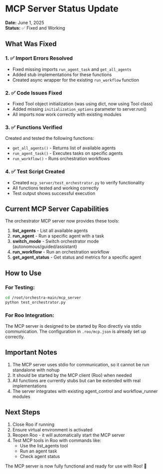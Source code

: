 # MCP Server Status Update

**Date:** June 1, 2025  
**Status:** ✅ Fixed and Working

## What Was Fixed

### 1. ✅ Import Errors Resolved
- Fixed missing imports `run_agent_task` and `get_all_agents`
- Added stub implementations for these functions
- Created async wrapper for the existing `run_workflow` function

### 2. ✅ Code Issues Fixed
- Fixed Tool object initialization (was using dict, now using Tool class)
- Added missing `initialization_options` parameter to server.run()
- All imports now work correctly with existing modules

### 3. ✅ Functions Verified
Created and tested the following functions:
- `get_all_agents()` - Returns list of available agents
- `run_agent_task()` - Executes tasks on specific agents
- `run_workflow()` - Runs orchestration workflows

### 4. ✅ Test Script Created
- Created `mcp_server/test_orchestrator.py` to verify functionality
- All functions tested and working correctly
- Test output shows successful execution

## Current MCP Server Capabilities

The orchestrator MCP server now provides these tools:
1. **list_agents** - List all available agents
2. **run_agent** - Run a specific agent with a task
3. **switch_mode** - Switch orchestrator mode (autonomous/guided/assistant)
4. **run_workflow** - Run an orchestration workflow
5. **get_agent_status** - Get status and metrics for a specific agent

## How to Use

### For Testing:
```bash
cd /root/orchestra-main/mcp_server
python test_orchestrator.py
```

### For Roo Integration:
The MCP server is designed to be started by Roo directly via stdio communication.
The configuration in `.roo/mcp.json` is already set up correctly.

## Important Notes

1. The MCP server uses stdio for communication, so it cannot be run standalone with nohup
2. It should be started by the MCP client (Roo) when needed
3. All functions are currently stubs but can be extended with real implementations
4. The server integrates with existing agent_control and workflow_runner modules

## Next Steps

1. Close Roo if running
2. Ensure virtual environment is activated
3. Reopen Roo - it will automatically start the MCP server
4. Test MCP tools in Roo with commands like:
   - Use the list_agents tool
   - Run an agent task
   - Check agent status

The MCP server is now fully functional and ready for use with Roo! 🎉 